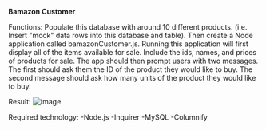 **Bamazon Customer**

Functions: 
Populate this database with around 10 different products. (i.e. Insert "mock" data rows into this database and table).
Then create a Node application called bamazonCustomer.js. Running this application will first display all of the items available for sale. Include the ids, names, and prices of products for sale.
The app should then prompt users with two messages.
The first should ask them the ID of the product they would like to buy.
The second message should ask how many units of the product they would like to buy.

Result:
![image](https://user-images.githubusercontent.com/36526894/43847895-bb1f876e-9aff-11e8-8311-6163595f5917.png)


Required technology: 
-Node.js
-Inquirer 
-MySQL
-Columnify 





